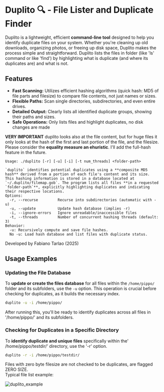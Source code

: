 # Duplito 🔍 - File Lister and Duplicate Finder

Duplito is a lightweight, efficient **command-line tool** designed to help you identify duplicate files on your system. Whether you're cleaning up old 
downloads, organizing photos, or freeing up disk space, Duplito makes the process simple and straightforward.
Duplito lists the files in folder (like 'ls' command or like 'find') by highlighting what is duplicate (and where its duplicates are) and what is not.

## Features

* **Fast Scanning:** Utilizes efficient hashing algorithms (quick hash: MD5 of file parts and filesize) to compare file contents, not just names or sizes.
* **Flexible Paths:** Scan single directories, subdirectories, and even entire drives.
* **Detailed Output:** Clearly lists all identified duplicate groups, showing their paths and sizes.
* **Safe Operations:** Only lists files and highlight duplicates, no disk changes are made

**VERY IMPORTANT** duplito looks also at the file content, but for huge files it only looks at the hash of the first and last portion of the file, and the filesize.
Please consider the **equality measure an ehuristic**. I'll add the full-hash feature in the future. 

```
Usage: ./duplito [-r] [-u] [-i] [-t num_threads] <folder-path>

`duplito` identifies potential duplicates using a **composite MD5 hash** derived from a portion of each file's content and its size. This hashing information is stored in a database located at `~/.duplito/filemap.gob`. The program lists all files **in a requested `folder-path`**, explicitly highlighting duplicates and indicating their respective locations.
Options:
  -r, --recurse         Recurse into subdirectories (automatic with -u)
  -u, --update          Update hash database (implies -r)
  -i, --ignore-errors   Ignore unreadable/inaccessible files
  -t, --threads         Number of concurrent hashing threads (default: 3)
Behavior:
  -u: Recursively compute and save file hashes.
  No -u: Load hash database and list files with duplicate status.
```
Developed by Fabiano Tarlao (2025)

## Usage Examples

### Updating the File Database

To **update or create the files database** for all files within the `/home/pippo/` folder and its subfolders, use the `-u` option. This operation is crucial before checking for duplicates, as it builds the necessary index.

```bash
duplito -u -i /home/pippo/
```

After running this, you'll be ready to identify duplicates across all files in '/home/pippo/' and its subfolders.

### Checking for Duplicates in a Specific Directory

To **identify duplicate and unique files** specifically within the' /home/pippo/testdir/' directory, use the '-r' option.
```Bash
duplito -r -i /home/pippo/testdir/
```
Files with zero byte filesize are not checked to be duplicates, are flagged ZERO SIZE.  
Typical file list example:

![duplito_example](https://github.com/user-attachments/assets/2f750281-6aff-49b9-a5b3-051b70f9af97)
